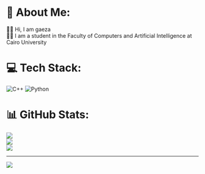 # 💫 About Me:
👋🏼 Hi, I am gaeza<br>👩‍💻 I am a student in the Faculty of Computers and Artificial Intelligence at Cairo University


# 💻 Tech Stack:
![C++](https://img.shields.io/badge/c++-%2300599C.svg?style=for-the-badge&logo=c%2B%2B&logoColor=white) ![Python](https://img.shields.io/badge/python-3670A0?style=for-the-badge&logo=python&logoColor=ffdd54)
# 📊 GitHub Stats:
![](https://github-readme-stats.vercel.app/api?username=gaeza&theme=dark&hide_border=false&include_all_commits=false&count_private=false)<br/>
![](https://github-readme-streak-stats.herokuapp.com/?user=gaeza&theme=dark&hide_border=false)<br/>
![](https://github-readme-stats.vercel.app/api/top-langs/?username=gaeza&theme=dark&hide_border=false&include_all_commits=false&count_private=false&layout=compact)

---
[![](https://visitcount.itsvg.in/api?id=gaeza&icon=0&color=0)](https://visitcount.itsvg.in)

<!-- Proudly created with GPRM ( https://gprm.itsvg.in ) -->
